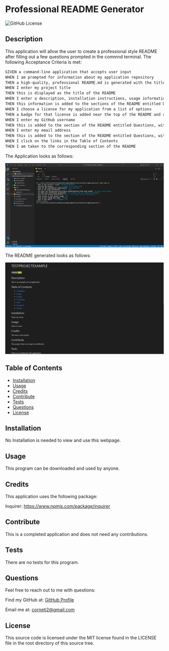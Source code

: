 # Professional README Generator

![GitHub License](https://img.shields.io/badge/License-MIT-green?style=plastic)

## Description

This application will allow the user to create a professional style README after filling out a few questions prompted in the commnd terminal. The following Acceptance Criteria is met:

```md
GIVEN a command-line application that accepts user input
WHEN I am prompted for information about my application repository
THEN a high-quality, professional README.md is generated with the title of my project and sections entitled Description, Table of Contents, Installation, Usage, License, Contributing, Tests, and Questions
WHEN I enter my project title
THEN this is displayed as the title of the README
WHEN I enter a description, installation instructions, usage information, contribution guidelines, and test instructions
THEN this information is added to the sections of the README entitled Description, Installation, Usage, Contributing, and Tests
WHEN I choose a license for my application from a list of options
THEN a badge for that license is added near the top of the README and a notice is added to the section of the README entitled License that explains which license the application is covered under
WHEN I enter my GitHub username
THEN this is added to the section of the README entitled Questions, with a link to my GitHub profile
WHEN I enter my email address
THEN this is added to the section of the README entitled Questions, with instructions on how to reach me with additional questions
WHEN I click on the links in the Table of Contents
THEN I am taken to the corresponding section of the README
```

The Application looks as follows:

![application-prompt](./assets/images/application-prompt.png)

The README generated looks as follows:

![application-README](./assets/images/application-README.png)

## Table of Contents

- [Installation](#installation)
- [Usage](#usage)
- [Credits](#credits)
- [Contribute](#contribute)
- [Tests](#tests)
- [Questions](#questions)
- [License](#license)

## Installation

No Installation is needed to view and use this webpage.

## Usage

This program can be downloaded and used by anyone.

## Credits

This application uses the following package:

Inquirer: https://www.npmjs.com/package/inquirer

## Contribute

This is a completed application and does not need any contributions.

## Tests

There are no tests for this program.

## Questions

Feel free to reach out to me with questions:

Find my GitHub at: [GitHub Profile](https://github.com/cornetj13)

Email me at: cornetj2@gmail.com

## License

This source code is licensed under the MIT license found in the LICENSE file in the root directory of this source tree.


